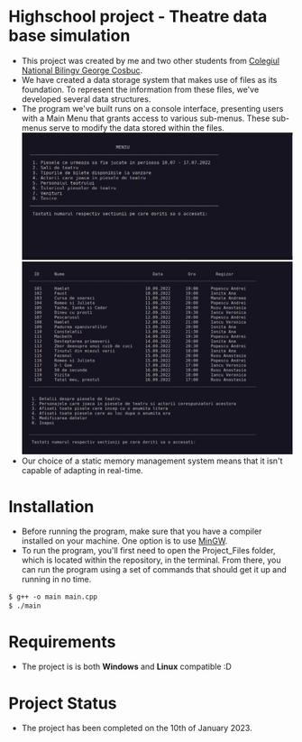 # Highschool project - Theatre data base simulation
- This project was created by me and two other students from [Colegiul National Bilingv George Cosbuc](http://cosbucbilingv.ro/). 
- We have created a data storage system that makes use of files as its foundation. To represent the information from these files, we've developed several data structures.
- The program we've built runs on a console interface, presenting users with a Main Menu that grants access to various sub-menus. These sub-menus serve to modify the data stored within the files.
![demo1](Screenshots/Main-menu.png)
![demo2](Screenshots/Sub-menu.png)
- Our choice of a static memory management system means that it isn't capable of adapting in real-time.
# Installation
- Before running the program, make sure that you have a compiler installed on your machine. One option is to use [MinGW](https://www.mingw-w64.org/downloads/).
- To run the program, you'll first need to open the Project_Files folder, which is located within the repository, in the terminal. From there, you can run the program using a set of commands that should get it up and running in no time.
~~~
$ g++ -o main main.cpp
$ ./main
~~~
# Requirements
- The project is is both **Windows** and **Linux** compatible :D

# Project Status
- The project has been completed on the 10th of January 2023.


